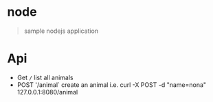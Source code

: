# node
> sample nodejs application

# Api
 * Get `/` list all animals
 * POST '/animal` create an animal i.e. curl -X POST -d "name=nona" 127.0.0.1:8080/animal
